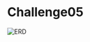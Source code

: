 # Challenge05
![ERD](https://user-images.githubusercontent.com/62755787/194737612-b2a157a1-7892-4bcb-9928-0740091e452d.jpeg)
